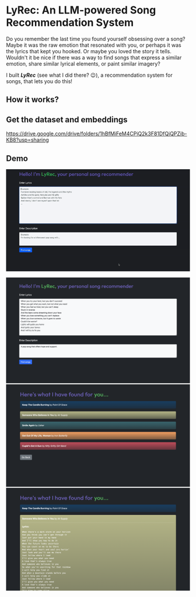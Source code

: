# LyRec: An LLM-powered Song Recommendation System

Do you remember the last time you found yourself obsessing over a song? Maybe it was the raw emotion that resonated with you, or perhaps it was the lyrics that kept you hooked. Or maybe you loved the story it tells. Wouldn't it be nice if there was a way to find songs that express a similar emotion, share similar lyrical elements, or paint similar imagery?

I built ***LyRec*** (see what I did there? 😉), a recommendation system for songs, that lets you do this!

## How it works?



## Get the dataset and embeddings

https://drive.google.com/drive/folders/1hBfMiFeM4CPiQ2k3F81DfQiQPZib-KB8?usp=sharing

## Demo

![](https://github.com/Suji04/LyRec/blob/main/demo/demo.gif)

<img src="https://github.com/Suji04/LyRec/blob/main/demo/demo-ss-1.png" alt="drawing" width="800"/>
<img src="https://github.com/Suji04/LyRec/blob/main/demo/demo-ss-2.png" alt="drawing" width="800"/>
<img src="https://github.com/Suji04/LyRec/blob/main/demo/demo-ss-3.png" alt="drawing" width="800"/>

